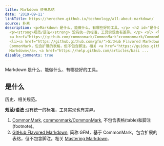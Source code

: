 ```yaml
---
title: Markdown 使用总结
date: '2019-09-11'
linkTitle: https://herechen.github.io/technology/all-about-markdown/
source: 朴素
description: <p>Markdown 是什么、能做什么、有哪些好的工具。</p> <h2 id="是什么">是什么</h2> <p>历史、相关规范。</p>
  <p><strong>规范/语法</strong> 没有统一的标准，工具实现也有差异。</p> <ol> <li><a href="http://commonmark.org/">CommonMark</a>,
  <a href="https://github.com/commonmark/CommonMark">commonmark/CommonMark</a>, 不包含表格(table)和脚注(footnote)。</li>
  <li><a href="https://github.github.com/gfm/">GitHub Flavored Markdown</a>, 简称 GFM，基于
  CommonMark，包含扩展的表格，但不包含脚注。相关 <a href="https://guides.github.com/features/mastering-markdown/">Mastering
  Markdown</a>、<a href="https://help.github.com/articles/basi ...
disable_comments: true
---
```

<p>Markdown 是什么、能做什么、有哪些好的工具。</p> <h2 id="是什么">是什么</h2> <p>历史、相关规范。</p> <p><strong>规范/语法</strong> 没有统一的标准，工具实现也有差异。</p> <ol> <li><a href="http://commonmark.org/">CommonMark</a>, <a href="https://github.com/commonmark/CommonMark">commonmark/CommonMark</a>, 不包含表格(table)和脚注(footnote)。</li> <li><a href="https://github.github.com/gfm/">GitHub Flavored Markdown</a>, 简称 GFM，基于 CommonMark，包含扩展的表格，但不包含脚注。相关 <a href="https://guides.github.com/features/mastering-markdown/">Mastering Markdown</a>、<a href="https://help.github.com/articles/basi ...